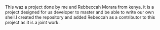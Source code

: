 This waz a project done by me and Rebbeccah Morara from kenya. it is a project designed for us developer to master and be able to write our own shell.I created the repository and added Rebeccah as a contributor to this project as it is a joint work.
